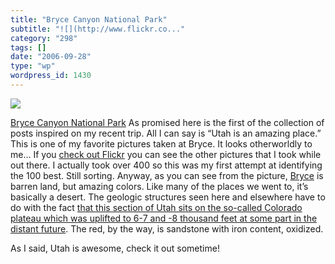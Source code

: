 ```yaml
---
title: "Bryce Canyon National Park"
subtitle: "![](http://www.flickr.co..."
category: "298"
tags: []
date: "2006-09-28"
type: "wp"
wordpress_id: 1430
---
```

[![](https://i0.wp.com/static.flickr.com/102/253257472_3983c0ba56_m.jpg?w=584)](http://www.flickr.com/photos/98431073@N00/253257472/)

[Bryce Canyon National Park](http://www.flickr.com/photos/98431073@N00/253257472/)
As promised here is the first of the collection of posts inspired on my recent trip. All I can say is “Utah is an amazing place.” This is one of my favorite pictures taken at Bryce. It looks otherworldly to me… If you [check out Flickr](http://www.flickr.com/photos/98431073@N00/tags/bryce/) you can see the other pictures that I took while out there. I actually took over 400 so this was my first attempt at identifying the 100 best. Still sorting.
Anyway, as you can see from the picture, [Bryce](http://en.wikipedia.org/wiki/Bryce_Canyon) is barren land, but amazing colors. Like many of the places we went to, it’s basically a desert. The geologic structures seen here and elsewhere have to do with the fact [that this section of Utah sits on the so-called Colorado plateau which was uplifted to 6-7 and -8 thousand feet at some part in the distant future](http://en.wikipedia.org/wiki/Bryce_Canyon#Creation_of_the_park). The red, by the way, is sandstone with iron content, oxidized.

As I said, Utah is awesome, check it out sometime!